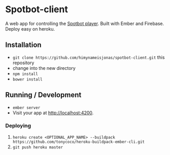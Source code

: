 # Spotbot-client
A web app for controlling the [Spotbot player](https://github.com/himynameisjonas/spotbot). Built with Ember and Firebase. Deploy easy on heroku.

## Installation

* `git clone https://github.com/himynameisjonas/spotbot-client.git` this repository
* change into the new directory
* `npm install`
* `bower install`

## Running / Development

* `ember server`
* Visit your app at [http://localhost:4200](http://localhost:4200).

### Deploying
1. `heroku create <OPTIONAL_APP_NAME> --buildpack https://github.com/tonycoco/heroku-buildpack-ember-cli.git`
2. `git push heroku master`
